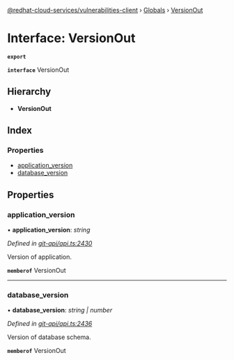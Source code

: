[@redhat-cloud-services/vulnerabilities-client](../README.md) › [Globals](../globals.md) › [VersionOut](versionout.md)

# Interface: VersionOut

**`export`** 

**`interface`** VersionOut

## Hierarchy

* **VersionOut**

## Index

### Properties

* [application_version](versionout.md#application_version)
* [database_version](versionout.md#database_version)

## Properties

###  application_version

• **application_version**: *string*

*Defined in [git-api/api.ts:2430](https://github.com/RedHatInsights/javascript-clients/blob/master/packages/vulnerabilities/git-api/api.ts#L2430)*

Version of application.

**`memberof`** VersionOut

___

###  database_version

• **database_version**: *string | number*

*Defined in [git-api/api.ts:2436](https://github.com/RedHatInsights/javascript-clients/blob/master/packages/vulnerabilities/git-api/api.ts#L2436)*

Version of database schema.

**`memberof`** VersionOut
